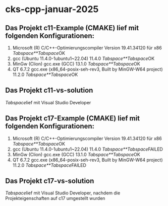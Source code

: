 # cks-cpp-januar-2025



## Das Projekt c11-Example (CMAKE) lief mit folgenden Konfigurationen:<br/>
1. Microsoft (R) C/C++-Optimierungscompiler Version 19.41.34120 für x86         *Tabspace**Tabspace*OK<br/>
2. gcc (Ubuntu 11.4.0-1ubuntu1~22.04) 11.4.0                                    *Tabspace**Tabspace*OK<br/>
3. MinGw (Clion) gcc.exe (GCC) 13.1.0                                           *Tabspace**Tabspace*OK<br/>
4. QT 6.7.2 gcc.exe (x86_64-posix-seh-rev3, Built by MinGW-W64 project) 11.2.0  *Tabspace**Tabspace*OK<br/>


## Das Projekt c11-vs-solution<br/>
*Tabspace*lief mit Visual Studio Developer<br/>


## Das Projekt c17-Example (CMAKE) lief mit folgenden Konfigurationen:
1. Microsoft (R) C/C++-Optimierungscompiler Version 19.41.34120 für x86         *Tabspace**Tabspace*OK<br/>
2. gcc (Ubuntu 11.4.0-1ubuntu1~22.04) 11.4.0                                    *Tabspace**Tabspace*FAILED<br/>
3. MinGw (Clion) gcc.exe (GCC) 13.1.0                                           *Tabspace**Tabspace*OK<br/>
4. QT 6.7.2 gcc.exe (x86_64-posix-seh-rev3, Built by MinGW-W64 project) 11.2.0  *Tabspace**Tabspace*FAILED<br/>


## Das Projekt c17-vs-solution
*Tabspace*lief mit Visual Studio Developer, nachdem die Projekteigenschaften auf c17 umgestellt wurden<br/>
